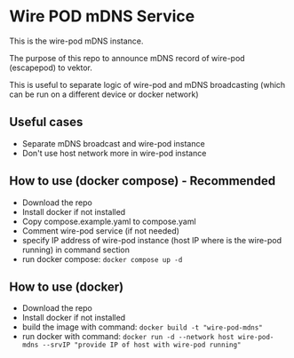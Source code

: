 # Wire POD mDNS Service

This is the wire-pod mDNS instance.

The purpose of this repo to announce mDNS record of wire-pod (escapepod) to vektor.

This is useful to separate logic of wire-pod and mDNS broadcasting (which can be run on a different device or docker network)

## Useful cases

- Separate mDNS broadcast and wire-pod instance
- Don't use host network more in wire-pod instance

## How to use (docker compose) - Recommended

- Download the repo
- Install docker if not installed
- Copy compose.example.yaml to compose.yaml
- Comment wire-pod service (if not needed)
- specify IP address of wire-pod instance (host IP where is the wire-pod running) in command section
- run docker compose: `docker compose up -d`

## How to use (docker)

- Download the repo
- Install docker if not installed
- build the image with command: `docker build -t "wire-pod-mdns"`
- run docker with command: `docker run -d --network host wire-pod-mdns --srvIP "provide IP of host with wire-pod running"`
